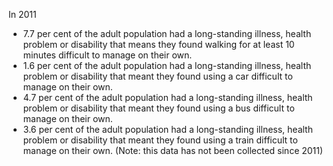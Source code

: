 In 2011
* 7.7 per cent of the adult population had a long-standing illness, health problem or disability that means they found walking for at least 10 minutes difficult to manage on their own.
* 1.6 per cent of the adult population had a long-standing illness, health problem or disability that meant they found using a car difficult to manage on their own.
* 4.7 per cent of the adult population had a long-standing illness, health problem or disability that meant they found using a bus difficult to manage on their own.
* 3.6 per cent of the adult population had a long-standing illness, health problem or disability that meant they found using a train difficult to manage on their own.
(Note: this data has not been collected since 2011)


